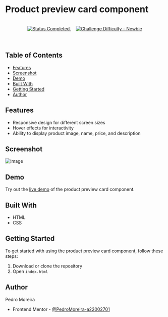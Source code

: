 # Product preview card component

<div align="center">
  <br />
  <!-- Status -->
  <a href="#">
    <img src="https://img.shields.io/badge/Status-Completed-brightgreen?style=for-the-badge" alt="Status Completed">
  </a>&nbsp;&nbsp;&nbsp;


  <!-- Difficulty -->
  <a href="https://www.frontendmentor.io/challenges?difficulties=1"  target="_blank">
    <img src="https://img.shields.io/badge/Difficulty-Newbie-61BECD?style=for-the-badge&logo=frontendmentor" alt="Challenge Difficulty - Newbie">
  </a>

</div>
<br />
<br />

## Table of Contents
- [Features](#features)
- [Screenshot](#screenshot)
- [Demo](#demo)
- [Built With](#built-with)
- [Getting Started](#getting-started)
- [Author](#author)

## Features
- Responsive design for different screen sizes
- Hover effects for interactivity
- Ability to display product image, name, price, and description

## Screenshot
![image](https://user-images.githubusercontent.com/79330219/235298993-ac9cd1da-50ba-4e82-a60b-45621ce38675.png)

## Demo
Try out the [live demo](https://product-preview-card-component-eight-nu.vercel.app/) of the product preview card component.

## Built With
- HTML
- CSS

## Getting Started
To get started with using the product preview card component, follow these steps:
1. Download or clone the repository
2. Open `index.html`

## Author
Pedro Moreira

- Frontend Mentor - [@PedroMoreira-a22002701](https://www.frontendmentor.io/profile/PedroMoreira-a22002701)
